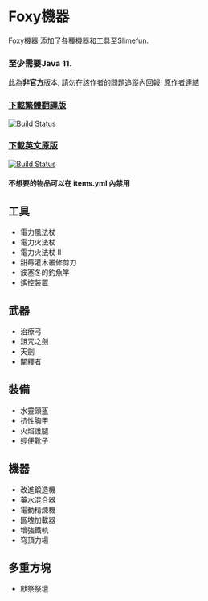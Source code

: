 # Foxy機器
Foxy機器 添加了各種機器和工具至[Slimefun](https://github.com/Slimefun/Slimefun4).

### 至少需要Java 11.

此為**非官方**版本, 請勿在該作者的問題追蹤內回報!
[原作者連結](https://github.com/GallowsDove/FoxyMachines)
### [下載繁體翻譯版](https://xmikux.github.io/builds/xMikux/FoxyMachines/master/)
[![Build Status](https://xmikux.github.io/builds/xMikux/FoxyMachines/master/badge.svg)](https://thebusybiscuit.github.io/builds/GallowsDove/FoxyMachines/master)
### [下載英文原版](https://thebusybiscuit.github.io/builds/GallowsDove/FoxyMachines/master/)
[![Build Status](https://thebusybiscuit.github.io/builds/GallowsDove/FoxyMachines/master/badge.svg)](https://thebusybiscuit.github.io/builds/GallowsDove/FoxyMachines/master)

#### 不想要的物品可以在 items.yml 內禁用

## 工具
* 電力風法杖
* 電力火法杖
* 電力火法杖 II
* 甜莓灌木叢修剪刀
* 波塞冬的釣魚竿
* 遙控裝置
## 武器
* 治療弓
* 詛咒之劍
* 天劍
* 闡釋者
## 裝備
* 水靈頭盔
* 抗性胸甲
* 火焰護腿
* 輕便靴子
## 機器
* 改進鍛造機
* 藥水混合器
* 電動精煉機
* 區塊加載器
* 增強鐵軌
* 穹頂力場
## 多重方塊
* 獻祭祭壇
